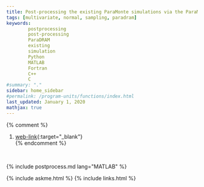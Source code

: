 ```yaml
---
title: Post-processing the existing ParaMonte simulations via the ParaMonte MATLAB library  
tags: [multivariate, normal, sampling, paradram]
keywords: 
        postprocessing 
        post-processing 
        ParaDRAM 
        existing 
        simulation
        Python
        MATLAB
        Fortran
        C++
        C
#summary: "."
sidebar: home_sidebar
#permalink: /program-units/functions/index.html
last_updated: January 1, 2020
mathjax: true
---
```

{% comment %}
1. [web-link](){:target="_blank"}  
{% endcomment %}
<div id="toc"></div>  
<br>

{% include postprocess.md lang="MATLAB" %}

{% include askme.html %}
{% include links.html %}

